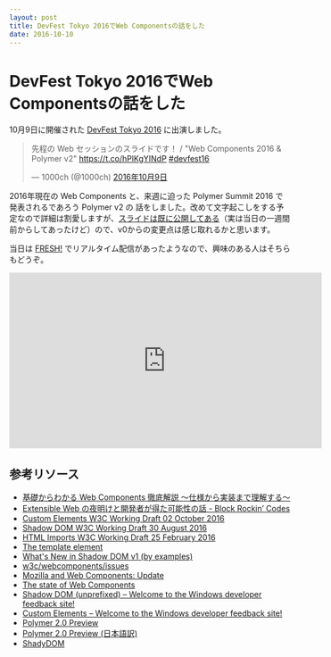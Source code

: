 ```yaml
---
layout: post
title: DevFest Tokyo 2016でWeb Componentsの話をした
date: 2016-10-10
---
```


# DevFest Tokyo 2016でWeb Componentsの話をした

10月9日に開催された [DevFest Tokyo 2016](http://gdg-tokyo.connpass.com/event/38927/) に出演しました。

<blockquote class="twitter-tweet" data-lang="ja"><p lang="ja" dir="ltr">先程の Web セッションのスライドです！ / &quot;Web Components 2016 &amp; Polymer v2&quot; <a href="https://t.co/hPlKgYINdP">https://t.co/hPlKgYINdP</a> <a href="https://twitter.com/hashtag/devfest16?src=hash">#devfest16</a></p>&mdash; 1000ch (@1000ch) <a href="https://twitter.com/1000ch/status/785015190576173056">2016年10月9日</a></blockquote>

2016年現在の Web Components と、来週に迫った Polymer Summit 2016 で発表されるであろう Polymer v2 の
話をしました。改めて文字起こしをする予定なので詳細は割愛しますが、[スライドは既に公開してある](https://1000ch.github.io/slide/webcomponents-2016/)（実は当日の一週間前からしてあったけど）ので、v0からの変更点は感じ取れるかと思います。

当日は [FRESH!](https://abemafresh.tv/) でリアルタイム配信があったようなので、興味のある人はそちらもどうぞ。

<iframe width="560" height="315" src="https://abemafresh.tv/embed/45509" frameborder="0" allowfullscreen></iframe>

## 参考リソース

- [基礎からわかる Web Components 徹底解説 〜仕様から実装まで理解する〜](https://html5experts.jp/series/web-components-2/)
- [Extensible Web の夜明けと開発者が得た可能性の話 - Block Rockin’ Codes](http://jxck.hatenablog.com/entry/extendthewebforward)
- [Custom Elements W3C Working Draft 02 October 2016](https://www.w3.org/TR/custom-elements/)
- [Shadow DOM W3C Working Draft 30 August 2016](https://www.w3.org/TR/shadow-dom/)
- [HTML Imports W3C Working Draft 25 February 2016](https://www.w3.org/TR/html-imports/)
- [The template element](https://www.w3.org/TR/html5/scripting-1.html#the-template-element)
- [What's New in Shadow DOM v1 (by examples)](http://hayato.io/2016/shadowdomv1/)
- [w3c/webcomponents/issues](https://github.com/w3c/webcomponents/issues)
- [Mozilla and Web Components: Update](https://hacks.mozilla.org/2014/12/mozilla-and-web-components/)
- [The state of Web Components](https://hacks.mozilla.org/2015/06/the-state-of-web-components/)
- [Shadow DOM (unprefixed) – Welcome to the Windows developer feedback site!](https://wpdev.uservoice.com/forums/257854-microsoft-edge-developer/suggestions/6263785-shadow-dom-unprefixed)
- [Custom Elements – Welcome to the Windows developer feedback site!](https://wpdev.uservoice.com/forums/257854-microsoft-edge-developer/suggestions/6261298-custom-elements)
- [Polymer 2.0 Preview](https://www.polymer-project.org/1.0/blog/2016-09-09-polymer-2.0)
- [Polymer 2.0 Preview (日本語訳)](http://qiita.com/yoichiro6642/items/b08fe6adc547e6c9d49e)
- [ShadyDOM](https://github.com/webcomponents/shadydom)
